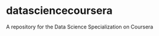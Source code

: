 datasciencecoursera
===================

A repository for the Data Science Specialization on Coursera
